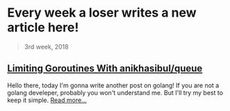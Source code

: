 # Every week a loser writes a new article here!

> 3rd week, 2018

## [Limiting Goroutines With anikhasibul/queue](posts/Limiting-Goroutines-with-anikhasibul-queue)

Hello there, today I'm gonna write another post on golang! If you are not a golang develeper, probably you won't understand me. But I'll try my best to keep it simple. [Read more...](posts/Limiting-Goroutines-with-anikhasibul-queue)
